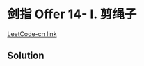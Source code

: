 # 剑指 Offer 14- I. 剪绳子
[LeetCode-cn link](https://leetcode-cn.com/problems/jian-sheng-zi-lcof/)

## Solution